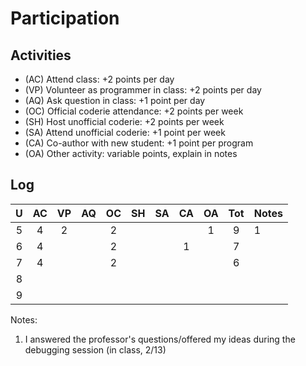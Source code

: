 Participation
=============

## Activities ## 

+ (AC) Attend class: +2 points per day
+ (VP) Volunteer as programmer in class: +2 points per day
+ (AQ) Ask question in class: +1 point per day
+ (OC) Official coderie attendance: +2 points per week
+ (SH) Host unofficial coderie: +2 points per week
+ (SA) Attend unofficial coderie: +1 point per week
+ (CA) Co-author with new student: +1 point per program
+ (OA) Other activity: variable points, explain in notes

## Log ##

| U | AC | VP | AQ | OC | SH | SA | CA | OA | Tot | Notes
|:-:|:--:|:--:|:--:|:--:|:--:|:--:|:--:|:--:|:---:|:--------
| 5 | 4  | 2  |    | 2  |    |    |    | 1  | 9   | 1
| 6 | 4  |    |    | 2  |    |    | 1  |    | 7   |
| 7 | 4  |    |    | 2  |    |    |    |    | 6   |
| 8 | 
| 9 |

Notes:

1. I answered the professor's questions/offered my ideas during the debugging session (in 
   class, 2/13)
